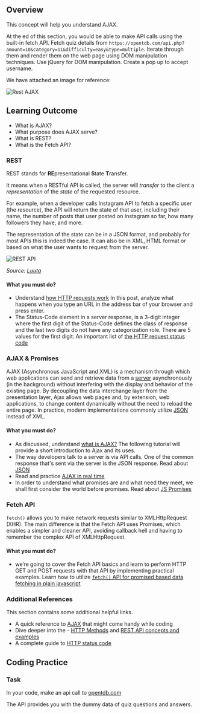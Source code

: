 ## Overview

This concept will help you understand AJAX.

At the ed of this section, you would be able to make API calls using the built-in fetch API. Fetch quiz details from `https://opentdb.com/api.php?amount=10&category=11&difficulty=easy&type=multiple`. Iterate through them and render them on the web page using DOM manipulation techniques. Use jQuery for DOM manipulation. Create a pop up to accept username.

We have attached an image for reference:

![Rest AJAX](https://raw.githubusercontent.com/greyatom-school/the-minerva-project/master/FEWD/sprint_3/2.%20Ajax%20and%20DOM%20Events/rest_ajax/fetch.png)

## Learning Outcome

- What is AJAX?
- What purpose does AJAX serve?
- What is REST?
- What is the Fetch API?

### REST

REST stands for **RE**presentational **S**tate **T**ransfer.

It means when a RESTful API is called, the server will _transfer_ to the client a _representation_ of the _state_ of the requested resource.

For example, when a developer calls Instagram API to fetch a specific user (the resource), the API will return the state of that user, including their name, the number of posts that user posted on Instagram so far, how many followers they have, and more.

The representation of the state can be in a JSON format, and probably for most APIs this is indeed the case. It can also be in XML, HTML format or based on what the user wants to request from the server.

![REST API](https://raw.githubusercontent.com/greyatom-school/the-minerva-project/master/FEWD/sprint_3/2.%20Ajax%20and%20DOM%20Events/images/rest-api.jpg)

*Source: [Luuta](https://luutaa.com/services/api-development/)*

#### What you must do?

- Understand [how HTTP requests work](https://flaviocopes.com/http-request/) In this post, analyze what happens when you type an URL in the address bar of your browser and press enter.
- The Status-Code element in a server response, is a 3-digit integer where the first digit of the Status-Code defines the class of response and the last two digits do not have any categorization role. There are 5 values for the first digit: An important list of [the HTTP request status code](https://www.tutorialspoint.com/http/http_status_codes.htm)

### AJAX & Promises

AJAX (Asynchronous JavaScript and XML) is a mechanism through which web applications can send and retrieve data from a [server](https://en.wikipedia.org/wiki/Web_server "Web server") asynchronously (in the background) without interfering with the display and behavior of the existing page. By decoupling the data interchange layer from the presentation layer, Ajax allows web pages and, by extension, web applications, to change content dynamically without the need to reload the entire page. In practice, modern implementations commonly utilize [JSON](https://en.wikipedia.org/wiki/JSON "JSON") instead of XML.

#### What you must do?

- As discussed, understand [what is AJAX?](https://www.geeksforgeeks.org/ajax-introduction/) The following tutorial will provide a short introduction to Ajax and its uses.
- The way developers talk to a server is via API calls. One of the common response that's sent via the server is the JSON response. Read about [JSON](https://www.copterlabs.com/json-what-it-is-how-it-works-how-to-use-it/)
- Read and practice [AJAX in real time](https://gomakethings.com/ajax-and-apis-with-vanilla-javascript/)
- In order to understand what promises are and what need they meet, we shall first consider the world before promises. Read about [JS Promises](https://www.macadamian.com/learn/javascript-promises-explained/)

### Fetch API

`fetch()` allows you to make network requests similar to XMLHttpRequest (XHR). The main difference is that the Fetch API uses Promises, which enables a simpler and cleaner API, avoiding callback hell and having to remember the complex API of XMLHttpRequest.

#### What you must do?

- we’re going to cover the Fetch API basics and learn to perform HTTP GET and POST requests with that API by implementing practical examples. Learn how to utilize [`fetch()` API for promised based data fetching in plain javascript](https://codingthesmartway.com/fetch-api-introduction-to-promised-based-data-fetching-in-plain-javascript/)

### Additional References

This section contains some additional helpful links.

- A quick reference to [AJAX](https://developer.mozilla.org/en-US/docs/Web/Guide/AJAX/Getting_Started) that might come handy while coding
- Dive deeper into the - [HTTP Methods](https://restfulapi.net/http-methods/) and [REST API concepts and examples](https://www.youtube.com/watch?v=7YcW25PHnAA)
- A complete guide to [HTTP status code](https://www.restapitutorial.com/httpstatuscodes.html)



## Coding Practice


### Task 

In your code, make an api call to [opentdb.com](https://opentdb.com/api.php?amount=10&category=11&difficulty=easy&type=multiple)

The API provides you with the dummy data of quiz questions and answers.
